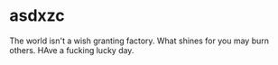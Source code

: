 # asdxzc
The world isn't a wish granting factory.
What shines for you may burn others.
HAve a fucking lucky day.
